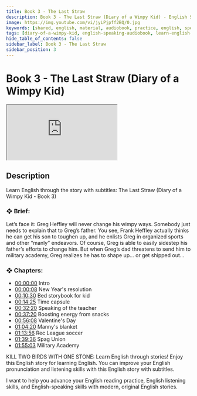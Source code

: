 ```yaml
---
title: Book 3 - The Last Straw
description: Book 3 - The Last Straw (Diary of a Wimpy Kid) - English Speaking Audiobook
image: https://img.youtube.com/vi/jyLPjpff2BQ/0.jpg
keywords: [shared, english, material, audiobook, practice, english, speaking]
tags: [diary-of-a-wimpy-kid, english-speaking-audiobook, learn-english-through-story, effortless-english]
hide_table_of_contents: false
sidebar_label: Book 3 - The Last Straw
sidebar_position: 3
---
```


# Book 3 - The Last Straw (Diary of a Wimpy Kid)

<div class="video-container">
<iframe src="https://www.youtube.com/embed/jyLPjpff2BQ?controls=0" title="YouTube video player"></iframe>
<a href="https://www.youtube.com/watch?list=PL___7gkXqjbyWMrWtRC5qBaVcJBLHgTnt&v=jyLPjpff2BQ" target="_blank"></a>
</div>

## Description

Learn English through the story with subtitles: The Last Straw (Diary of a Wimpy Kid - Book 3)

### ❖ Brief: 

Let’s face it: Greg Heffley will never change his wimpy ways. Somebody just needs to explain that to Greg’s father. You see, Frank Heffley actually thinks he can get his son to toughen up, and he enlists Greg in organized sports and other “manly” endeavors. Of course, Greg is able to easily sidestep his father’s efforts to change him. But when Greg’s dad threatens to send him to military academy, Greg realizes he has to shape up... or get shipped out...

### ❖ Chapters:
- [00:00:00](https://www.youtube.com/watch?list=PL___7gkXqjbyWMrWtRC5qBaVcJBLHgTnt&v=jyLPjpff2BQ&t=0s) Intro
- [00:00:08](https://www.youtube.com/watch?list=PL___7gkXqjbyWMrWtRC5qBaVcJBLHgTnt&v=jyLPjpff2BQ&t=8s) New Year's resolution
- [00:10:30](https://www.youtube.com/watch?list=PL___7gkXqjbyWMrWtRC5qBaVcJBLHgTnt&v=jyLPjpff2BQ&t=630s) Bed storybook for kid
- [00:14:25](https://www.youtube.com/watch?list=PL___7gkXqjbyWMrWtRC5qBaVcJBLHgTnt&v=jyLPjpff2BQ&t=865s) Time capsule
- [00:32:20](https://www.youtube.com/watch?list=PL___7gkXqjbyWMrWtRC5qBaVcJBLHgTnt&v=jyLPjpff2BQ&t=1940s) Speaking of the teacher
- [00:37:20](https://www.youtube.com/watch?list=PL___7gkXqjbyWMrWtRC5qBaVcJBLHgTnt&v=jyLPjpff2BQ&t=2240s) Boosting energy from snacks
- [00:56:08](https://www.youtube.com/watch?list=PL___7gkXqjbyWMrWtRC5qBaVcJBLHgTnt&v=jyLPjpff2BQ&t=3368s) Valentine's Day
- [01:04:20](https://www.youtube.com/watch?list=PL___7gkXqjbyWMrWtRC5qBaVcJBLHgTnt&v=jyLPjpff2BQ&t=3860s) Manny's blanket
- [01:13:56](https://www.youtube.com/watch?list=PL___7gkXqjbyWMrWtRC5qBaVcJBLHgTnt&v=jyLPjpff2BQ&t=4436s) Rec League soccer
- [01:39:36](https://www.youtube.com/watch?list=PL___7gkXqjbyWMrWtRC5qBaVcJBLHgTnt&v=jyLPjpff2BQ&t=5976s) Spag Union
- [01:55:03](https://www.youtube.com/watch?list=PL___7gkXqjbyWMrWtRC5qBaVcJBLHgTnt&v=jyLPjpff2BQ&t=6903s) Military Academy

KILL TWO BIRDS WITH ONE STONE: Learn English through stories! Enjoy this English story for learning English. You can improve your English pronunciation and listening skills with this English story with subtitles.

I want to help you advance your English reading practice, English listening skills, and English-speaking skills with modern, original English stories.